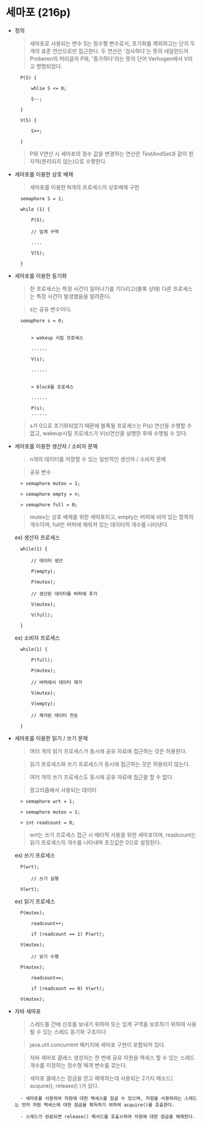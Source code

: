 # 세마포 (216p)

- 정의 

    > 세마포로 사용되는 변수 S는 정수형 변수로서, 초기화를 제외하고는 단지 두 개의 표준 연산으로만 접근한다.
    > 두 연산은 '검사하다'는 뜻의 네덜란드어 Proberen의 머리글자 P와, '증가하다'라는 뜻의 단어 Verhogen에서 V라고 명명되었다.

        P(S) {

            whlie S <= 0;
            
            S--;

        }

        V(S) {

            S++;

        }

    > P와 V연산 시 세마포의 정수 값을 변경하는 연산은 TestAndSet과 같이 원자적(분리되지 않는)으로 수행한다.


- 세마포를 이용한 상호 배제

    > 세마포를 이용한 N개의 프로세스의 상호배제 구현

        semaphore S = 1;

        while (1) {

            P(S);

            // 임계 구역

            ....

            V(S);

        }


- 세마포를 이용한 동기화

    > 한 프로세스는 특정 사건이 일어나기를 기다리고(블록 상태) 다른 프로세스는 특정 사건이 발생했음을 알려준다.

    > s는 공유 변수이다.


        semaphore s = 0;


            > wakeup 시킬 프로세스

            ......

            V(s);

            ......


            > block될 프로세스

            ......

            P(s);
            ......

    > s가 0으로 초기화되었기 때문에 블록될 프로세스는 P(s) 연산을 수행할 수 없고, wakeup시킬 프로세스가 V(s)연산을 실행한 후에 수행될 수 있다.


- 세마포를 이용한 생산자 / 소비자 문제

    > n개의 데이터를 저장할 수 있는 일반적인 생산자 / 소비자 문제

    > 공유 변수     

        > semaphore mutex = 1;

        > semaphore empty = n;

        > semaphore full = 0;

    > mutex는 상호 배제를 위한 세마포이고, empty는 버퍼에 비어 있는 항목의 개수이며, full은 버퍼에 채워져 있는 데이터의 개수를 나타낸다.


    ex) 생산자 프로세스


        while(1) {

            // 데이터 생산

            P(empty);

            P(mutex);

            // 생산된 데이터를 버퍼에 추가

            V(mutex);

            V(full);

        }


    ex) 소비자 프로세스

        while(1) {

            P(full);

            P(mutex);

            // 버퍼에서 데이터 제거

            V(mutex);

            V(empty);

            // 제거된 데이터 전송

        }


- 세마포를 이용한 읽기 / 쓰기 문제

    > 여러 개의 읽기 프로세스가 동시에 공유 자료에 접근하는 것은 허용된다.

    > 읽기 프로세스와 쓰기 프로세스가 동시에 접근하는 것은 허용되지 않는다.

    > 여러 개의 쓰기 프로세스도 동시에 공유 자료에 접근을 할 수 없다.

    > 알고리즘에서 사용되는 데이터

        > semaphore wrt = 1;

        > semaphore mutex = 1;

        > int readcount = 0;

    > wrt는 쓰기 프로세스 접근 시 배타적 사용을 위한 세마포이며, readcount는 읽기 프로세스의 개수를 나타내며 초깃값은 0으로 설정된다.

    
    ex) 쓰기 프로세스

        P(wrt);

            // 쓰기 실행

        V(wrt);


    ex) 읽기 프로세스

        P(mutex);

            readcount++;

            if (readcount == 1) P(wrt);

        V(mutex);

            // 읽기 수행

        P(mutex);

            readcount==;

            if (readcount == 0) V(wrt);

        V(mutex);


- 자바 세마포

    > 스레드들 간에 신호를 보내기 위하여 또는 임계 구역을 보호하기 위하여 사용될 수 있는 스레드 동기화 구조이다.

    > java.util.concurrent 패키지에 세마포 구현이 포함되어 있다.

    > 자바 세마포 클래스 생성자는 한 번에 공유 자원을 엑세스 할 수 있는 스레드 개수를 지정하는 정수형 매개 변수를 갖는다.

    > 세마포 클래스는 잠금을 얻고 해제하는데 사용되는 2가지 메소드( acquire(), release() )가 있다.

        - 세마포를 사용하여 자원에 대한 엑세스를 잠글 수 있으며, 자원을 사용하려는 스레드는 먼저 자원 엑세스에 대한 잠금을 획득하기 위하여 acquire()를 호출한다.

        - 스레드가 완료되면 release() 메서드를 호출ㄹ하여 자원에 대한 잠금을 해제한다.